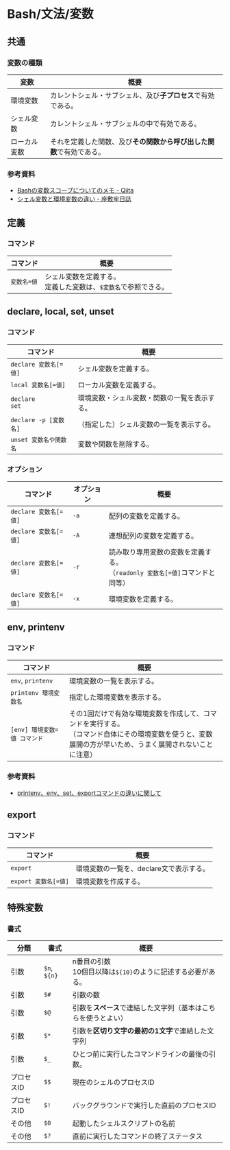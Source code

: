 # Bash/文法/変数

## 共通

### 変数の種類

| 変数         | 概要                                                         |
| ------------ | ------------------------------------------------------------ |
| 環境変数     | カレントシェル・サブシェル、及び**子プロセス**で有効である。 |
| シェル変数   | カレントシェル・サブシェルの中で有効である。                 |
| ローカル変数 | それを定義した関数、及び**その関数から呼び出した関数**で有効である。 |

### 参考資料

- [Bashの変数スコープについてのメモ - Qiita](https://qiita.com/kurukuruz/items/77b329f1c2e5e645de58)
- [シェル変数と環境変数の違い - 座敷牢日誌](https://zashikiro.hateblo.jp/entry/2017/03/31/001900)

## 定義

### コマンド

| コマンド    | 概要                                                         |
| ----------- | ------------------------------------------------------------ |
| `変数名=値` | シェル変数を定義する。<br />定義した変数は、`$変数名`で参照できる。 |

## declare, local, set, unset

### コマンド

| コマンド               | 概要                                         |
| ---------------------- | -------------------------------------------- |
| `declare 変数名[=値]`  | シェル変数を定義する。                       |
| `local 変数名[=値]`    | ローカル変数を定義する。                     |
| `declare`<br />`set`   | 環境変数・シェル変数・関数の一覧を表示する。 |
| `declare -p [変数名]`  | （指定した）シェル変数の一覧を表示する。     |
| `unset 変数名や関数名` | 変数や関数を削除する。                       |

### オプション

| コマンド              | オプション | 概要                                                         |
| --------------------- | ---------- | ------------------------------------------------------------ |
| `declare 変数名[=値]` | `-a`       | 配列の変数を定義する。                                       |
| `declare 変数名[=値]` | `-A`       | 連想配列の変数を定義する。                                   |
| `declare 変数名[=値]` | `-r`       | 読み取り専用変数の変数を定義する。<br />（`readonly 変数名[=値]`コマンドと同等） |
| `declare 変数名[=値]` | `-x`       | 環境変数を定義する。                                         |

## env, printenv

### コマンド

| コマンド                     | 概要                                                         |
| ---------------------------- | ------------------------------------------------------------ |
| `env`, `printenv`            | 環境変数の一覧を表示する。                                   |
| `printenv 環境変数名`        | 指定した環境変数を表示する。                                 |
| `[env] 環境変数=値 コマンド` | その1回だけで有効な環境変数を作成して、コマンドを実行する。<br />（コマンド自体にその環境変数を使うと、変数展開の方が早いため、うまく展開されないことに注意） |

### 参考資料

- [printenv、env、set、exportコマンドの違いに関して](http://tooljp.com/windows/chigai/html/Linux/printenv-env-set-export-chigai.html)

## export

### コマンド

| コマンド             | 概要                                    |
| -------------------- | --------------------------------------- |
| `export`             | 環境変数の一覧を、declare文で表示する。 |
| `export 変数名[=値]` | 環境変数を作成する。                    |

## 特殊変数

### 書式

| 分類       | 書式         | 概要                                                         |
| ---------- | ------------ | ------------------------------------------------------------ |
| 引数       | `$n`, `${n}` | n番目の引数<br />10個目以降は`${10}`のように記述する必要がある。 |
| 引数       | `$#`         | 引数の数                                                     |
| 引数       | `$@`         | 引数を**スペース**で連結した文字列（基本はこちらを使うとよい） |
| 引数       | `$*`         | 引数を**区切り文字の最初の1文字**で連結した文字列            |
| 引数       | `$_`         | ひとつ前に実行したコマンドラインの最後の引数。               |
| プロセスID | `$$`         | 現在のシェルのプロセスID                                     |
| プロセスID | `$!`         | バックグラウンドで実行した直前のプロセスID                   |
| その他     | `$0`         | 起動したシェルスクリプトの名前                               |
| その他     | `$?`         | 直前に実行したコマンドの終了ステータス                       |
